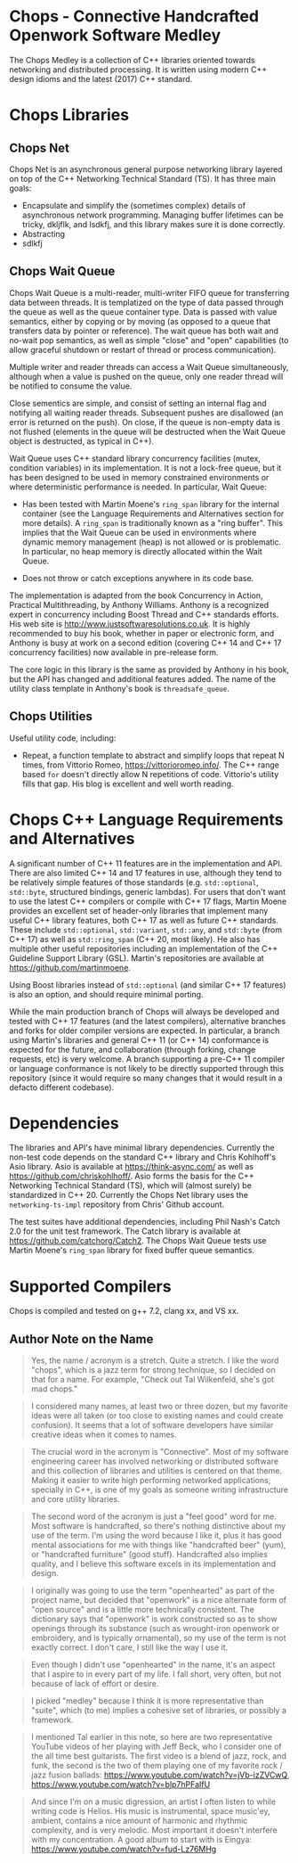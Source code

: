 # Chops - Connective Handcrafted Openwork Software Medley

The Chops Medley is a collection of C++ libraries oriented towards networking and distributed processing. It is written using modern C++ design idioms and the latest (2017) C++ standard.

# Chops Libraries

## Chops Net

Chops Net is an asynchronous general purpose networking library layered on top of the C++ Networking Technical Standard (TS). It has three main goals:

- Encapsulate and simplify the (sometimes complex) details of asynchronous network programming. Managing buffer lifetimes can be tricky, dkljflk, and lsdkfj, and this library makes sure it is done correctly.
- Abstracting 
- sdlkfj

## Chops Wait Queue

Chops Wait Queue is a multi-reader, multi-writer FIFO queue for transferring data between threads. It is templatized on the type of data passed through the queue as well as the queue container type. Data is passed with value semantics, either by copying or by moving (as opposed to a queue that transfers data by pointer or reference). The wait queue has both wait and no-wait pop semantics, as well as simple "close" and "open" capabilities (to allow graceful shutdown or restart of thread or process communication).

Multiple writer and reader threads can access a Wait Queue simultaneously, although when a value is pushed on the queue, only one reader thread will be notified to consume the value.

Close sementics are simple, and consist of setting an internal flag and notifying all waiting reader threads. Subsequent pushes are disallowed (an error is returned on the push). On close, if the queue is non-empty data is not flushed (elements in the queue will be destructed when the Wait Queue object is destructed, as typical in C++).

Wait Queue uses C++ standard library concurrency facilities (mutex, condition variables) in its implementation. It is not a lock-free queue, but it has been designed to be used in memory constrained environments or where deterministic performance is needed. In particular, Wait Queue:

- Has been tested with Martin Moene's `ring_span` library for the internal container (see the Language Requirements and Alternatives section for more details). A `ring_span` is traditionally known as a "ring buffer". This implies that the Wait Queue can be used in environments where dynamic memory management (heap) is not allowed or is problematic. In particular, no heap memory is directly allocated within the Wait Queue.

- Does not throw or catch exceptions anywhere in its code base. 

The implementation is adapted from the book Concurrency in Action, Practical Multithreading, by Anthony Williams. Anthony is a recognized expert in concurrency including Boost Thread and C++ standards efforts. His web site is http://www.justsoftwaresolutions.co.uk. It is highly recommended to buy his book, whether in paper or electronic form, and Anthony is busy at work on a second edition (covering C++ 14 and C++ 17 concurrency facilities) now available in pre-release form.

The core logic in this library is the same as provided by Anthony in his book, but the API has changed and additional features added. The name of the utility class template in Anthony's book is `threadsafe_queue`.

## Chops Utilities

Useful utility code, including:

- Repeat, a function template to abstract and simplify loops that repeat N times, from Vittorio Romeo, https://vittorioromeo.info/. The C++ range based `for` doesn't directly allow N repetitions of code. Vittorio's utility fills that gap. His blog is excellent and well worth reading.

# Chops C++ Language Requirements and Alternatives

A significant number of C++ 11 features are in the implementation and API. There are also limited C++ 14 and 17 features in use, although they tend to be relatively simple features of those standards (e.g. `std::optional`, `std::byte`, structured bindings, generic lambdas). For users that don't want to use the latest C++ compilers or compile with C++ 17 flags, Martin Moene provides an excellent set of header-only libraries that implement many useful C++ library features, both C++ 17 as well as future C++ standards. These include `std::optional`, `std::variant`, `std::any`, and `std::byte` (from C++ 17) as well as `std::ring_span` (C++ 20, most likely). He also has multiple other useful repositories including an implementation of the C++ Guideline Support Library (GSL). Martin's repositories are available at https://github.com/martinmoene.

Using Boost libraries instead of `std::optional` (and similar C++ 17 features) is also an option, and should require minimal porting.

While the main production branch of Chops will always be developed and tested with C++ 17 features (and the latest compilers), alternative branches and forks for older compiler versions are expected. In particular, a branch using Martin's libraries and general C++ 11 (or C++ 14) conformance is expected for the future, and collaboration (through forking, change requests, etc) is 
very welcome. A branch supporting a pre-C++ 11 compiler or language conformance is not likely to be directly supported through this repository (since it would require so many changes that it would result in a defacto different codebase).

# Dependencies

The libraries and API's have minimal library dependencies. Currently the non-test code depends on the standard C++ library and Chris Kohlhoff's Asio library. Asio is available at https://think-async.com/ as well as https://github.com/chriskohlhoff/. Asio forms the basis for the C++ Networking Technical Standard (TS), which will (almost surely) be standardized in C++ 20. Currently the Chops Net library uses the `networking-ts-impl` repository from Chris' Github account.

The test suites have additional dependencies, including Phil Nash's Catch 2.0 for the unit test framework. The Catch library is available at https://github.com/catchorg/Catch2. The Chops Wait Queue tests use Martin Moene's `ring_span` library for fixed buffer queue semantics.

# Supported Compilers

Chops is compiled and tested on g++ 7.2, clang xx, and VS xx.

## Author Note on the Name

>Yes, the name / acronym is a stretch. Quite a stretch. I like the word "chops", which is a jazz term for strong technique, so I decided on that for a name. For example, "Check out Tal Wilkenfeld, she's got mad chops."

>I considered many names, at least two or three dozen, but my favorite ideas were all taken (or too close to existing names and could create confusion). It seems that a lot of software developers have similar creative ideas when it comes to names.

>The crucial word in the acronym is "Connective". Most of my software engineering career has involved networking or distributed software and this collection of libraries and utilities is centered on that theme. Making it easier to write high performing networked applications, specially in C++, is one of my goals as someone writing infrastructure and core utility libraries.

>The second word of the acronym is just a "feel good" word for me. Most software is handcrafted, so there's nothing distinctive about my use of the term. I'm using the word because I like it, plus it has good mental associations for me with things like "handcrafted beer" (yum), or "handcrafted furniture" (good stuff). Handcrafted also implies quality, and I believe this software excels in its implementation and design.

>I originally was going to use the term "openhearted" as part of the project name, but decided that "openwork" is a nice alternate form of "open source" and is a little more technically consistent. The dictionary says that "openwork" is work constructed so as to show openings through its substance (such as wrought-iron openwork or embroidery, and is typically ornamental), so my use of the term is not exactly correct. I don't care, I still like the way I use it.

>Even though I didn't use "openhearted" in the name, it's an aspect that I aspire to in every part of my life. I fall short, very often, but not because of lack of effort or desire.

>I picked "medley" because I think it is more representative than "suite", which (to me) implies a cohesive set of libraries, or possibly a framework.

>I mentioned Tal earlier in this note, so here are two representative YouTube videos of her playing with Jeff Beck, who I consider one of the all time best guitarists. The first video is a blend of jazz, rock, and funk, the second is the two of them playing one of my favorite rock / jazz fusion ballads: https://www.youtube.com/watch?v=jVb-izZVCwQ, https://www.youtube.com/watch?v=blp7hPFaIfU

>And since I'm on a music digression, an artist I often listen to while writing code is Helios. His music is instrumental, space music'ey, ambient, contains a nice amount of harmonic and rhythmic complexity, and is very melodic. Most important it doesn't interfere with my concentration. A good album to start with is Eingya: https://www.youtube.com/watch?v=fud-Lz76MHg
